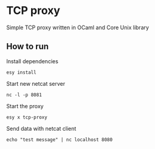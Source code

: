 # TCP proxy

Simple TCP proxy written in OCaml and Core Unix library

## How to run

Install dependencies
```
esy install
```

Start new netcat server
```
nc -l -p 8081
```

Start the proxy
```
esy x tcp-proxy
```

Send data with netcat client
```
echo "test message" | nc localhost 8080
```

